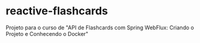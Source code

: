 # reactive-flashcards
 Projeto para o curso de "API de Flashcards com Spring WebFlux: Criando o Projeto e Conhecendo o Docker"
